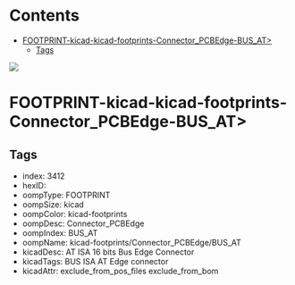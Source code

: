 



Contents
========

* [FOOTPRINT-kicad-kicad-footprints-Connector_PCBEdge-BUS_AT>](#footprint-kicad-kicad-footprints-connector_pcbedge-bus_at)
	* [Tags](#tags)
  
![][im]
# FOOTPRINT-kicad-kicad-footprints-Connector_PCBEdge-BUS_AT>

## Tags

- index: 3412
- hexID: 
- oompType: FOOTPRINT
- oompSize: kicad
- oompColor: kicad-footprints
- oompDesc: Connector_PCBEdge
- oompIndex: BUS_AT
- oompName: kicad-footprints/Connector_PCBEdge/BUS_AT
- kicadDesc: AT ISA 16 bits Bus Edge Connector
- kicadTags: BUS ISA AT Edge connector
- kicadAttr: exclude_from_pos_files exclude_from_bom



[im]: image.png
